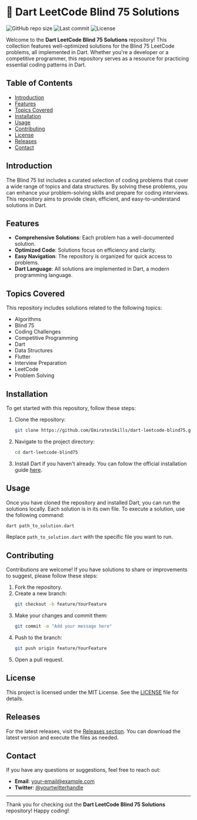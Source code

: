 # 🦄 Dart LeetCode Blind 75 Solutions

![GitHub repo size](https://img.shields.io/github/repo-size/EmiratesSkills/dart-leetcode-blind75)
![Last commit](https://img.shields.io/github/last-commit/EmiratesSkills/dart-leetcode-blind75)
![License](https://img.shields.io/github/license/EmiratesSkills/dart-leetcode-blind75)

Welcome to the **Dart LeetCode Blind 75 Solutions** repository! This collection features well-optimized solutions for the Blind 75 LeetCode problems, all implemented in Dart. Whether you're a developer or a competitive programmer, this repository serves as a resource for practicing essential coding patterns in Dart.

## Table of Contents

- [Introduction](#introduction)
- [Features](#features)
- [Topics Covered](#topics-covered)
- [Installation](#installation)
- [Usage](#usage)
- [Contributing](#contributing)
- [License](#license)
- [Releases](#releases)
- [Contact](#contact)

## Introduction

The Blind 75 list includes a curated selection of coding problems that cover a wide range of topics and data structures. By solving these problems, you can enhance your problem-solving skills and prepare for coding interviews. This repository aims to provide clean, efficient, and easy-to-understand solutions in Dart.

## Features

- **Comprehensive Solutions**: Each problem has a well-documented solution.
- **Optimized Code**: Solutions focus on efficiency and clarity.
- **Easy Navigation**: The repository is organized for quick access to problems.
- **Dart Language**: All solutions are implemented in Dart, a modern programming language.

## Topics Covered

This repository includes solutions related to the following topics:

- Algorithms
- Blind 75
- Coding Challenges
- Competitive Programming
- Dart
- Data Structures
- Flutter
- Interview Preparation
- LeetCode
- Problem Solving

## Installation

To get started with this repository, follow these steps:

1. Clone the repository:
   ```bash
   git clone https://github.com/EmiratesSkills/dart-leetcode-blind75.git
   ```
2. Navigate to the project directory:
   ```bash
   cd dart-leetcode-blind75
   ```
3. Install Dart if you haven't already. You can follow the official installation guide [here](https://dart.dev/get-dart).

## Usage

Once you have cloned the repository and installed Dart, you can run the solutions locally. Each solution is in its own file. To execute a solution, use the following command:

```bash
dart path_to_solution.dart
```

Replace `path_to_solution.dart` with the specific file you want to run.

## Contributing

Contributions are welcome! If you have solutions to share or improvements to suggest, please follow these steps:

1. Fork the repository.
2. Create a new branch:
   ```bash
   git checkout -b feature/YourFeature
   ```
3. Make your changes and commit them:
   ```bash
   git commit -m "Add your message here"
   ```
4. Push to the branch:
   ```bash
   git push origin feature/YourFeature
   ```
5. Open a pull request.

## License

This project is licensed under the MIT License. See the [LICENSE](LICENSE) file for details.

## Releases

For the latest releases, visit the [Releases section](https://github.com/EmiratesSkills/dart-leetcode-blind75/releases). You can download the latest version and execute the files as needed.

## Contact

If you have any questions or suggestions, feel free to reach out:

- **Email**: your-email@example.com
- **Twitter**: [@yourtwitterhandle](https://twitter.com/yourtwitterhandle)

---

Thank you for checking out the **Dart LeetCode Blind 75 Solutions** repository! Happy coding!